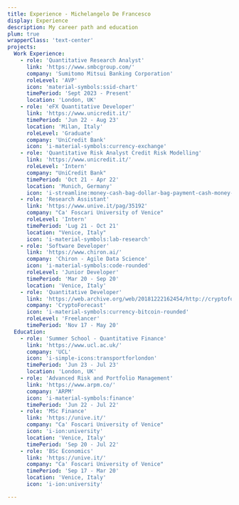 ```yaml
---
title: Experience - Michelangelo De Francesco
display: Experience
description: My career path and education
plum: true
wrapperClass: 'text-center'
projects:
  Work Experience:
    - role: 'Quantitative Research Analyst'
      link: 'https://www.smbcgroup.com/'
      company: 'Sumitomo Mitsui Banking Corporation'
      roleLevel: 'AVP'
      icon: 'material-symbols:ssid-chart'
      timePeriod: 'Sept 2023 - Present'
      location: 'London, UK'
    - role: 'eFX Quantitative Developer'
      link: 'https://www.unicredit.it/'
      timePeriod: 'Jun 22 - Aug 23'
      location: 'Milan, Italy'
      roleLevel: 'Graduate'
      company: 'UniCredit Bank'
      icon: 'i-material-symbols:currency-exchange'
    - role: 'Quantitative Risk Analyst Credit Risk Modelling'
      link: 'https://www.unicredit.it/'
      roleLevel: 'Intern'
      company: "UniCredit Bank"
      timePeriod: 'Oct 21 - Apr 22'
      location: 'Munich, Germany'
      icon: 'i-streamline:money-cash-bag-dollar-bag-payment-cash-money-finance'
    - role: 'Research Assistant'
      link: 'https://www.unive.it/pag/35192'
      company: "Ca' Foscari University of Venice"
      roleLevel: 'Intern'
      timePeriod: 'Lug 21 - Oct 21'
      location: "Venice, Italy"
      icon: 'i-material-symbols:lab-research'
    - role: 'Software Developer'
      link: 'https://www.chiron.ai/'
      company: 'Chiron - Agile Data Science'
      icon: 'i-material-symbols:code-rounded'
      roleLevel: 'Junior Developer'
      timePeriod: 'Mar 20 - Sep 20'
      location: 'Venice, Italy'
    - role: 'Quantitative Developer'
      link: 'https://web.archive.org/web/20181222162454/http://cryptoforecast.com/'
      company: 'CryptoForecast'
      icon: 'i-material-symbols:currency-bitcoin-rounded'
      roleLevel: 'Freelancer'
      timePeriod: 'Nov 17 - May 20'
  Education:
    - role: 'Summer School - Quantitative Finance'
      link: 'https://www.ucl.ac.uk/'
      company: 'UCL'
      icon: 'i-simple-icons:transportforlondon'
      timePeriod: 'Jun 23 - Jul 23'  
      location: 'London, UK'
    - role: 'Advanced Risk and Portfolio Management'
      link: 'https://www.arpm.co/'
      company: 'ARPM'
      icon: 'i-material-symbols:finance'
      timePeriod: 'Jun 22 - Jul 22'
    - role: 'MSc Finance'
      link: 'https://unive.it/'
      company: "Ca' Foscari University of Venice"
      icon: 'i-ion:university'  
      location: 'Venice, Italy'
      timePeriod: 'Sep 20 - Jul 22'
    - role: 'BSc Economics'
      link: 'https://unive.it/'
      company: "Ca' Foscari University of Venice"
      timePeriod: 'Sep 17 - Mar 20'
      location: 'Venice, Italy'
      icon: 'i-ion:university'  

---
```


<!-- @layout-full-width -->

<ListExperiences :projects="frontmatter.projects" />

